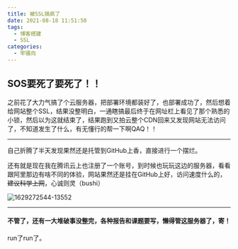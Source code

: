 ```yaml
---
title: 被SSL搞疯了
date: 2021-08-18 11:51:50
tags: 
  - 博客搭建
  - SSL
categories:
  - 牢骚向
---
```


## SOS要死了要死了！！

之前花了大力气搞了个云服务器，把部署环境都装好了，也部署成功了，然后想着给网站整个SSL，结果没整明白，一通瞎搞最后终于在网址栏上看见了那个熟悉的小锁，然后以为这就结束了，结果跑到又拍云整个CDN回来又发现网站无法访问了，不知道发生了什么，有无懂行的帮一下啊QAQ！！

***

自己折腾了半天发现果然还是托管到GitHub上香，直接进行一个摆烂。

还有就是现在我在腾讯云上也注册了一个账号，到时候也玩玩这边的服务器，看看跟阿里那边有啥不同的体验，网站果然还是挂在GitHub上好，访问速度什么的，~~建议科学上网~~，心诚则灵（bushi）

![1629272544-13552](https://cdn.jsdelivr.net/gh/Kenguo05/blog-img@main/img/blog-emoji/1629272544-13552.jpg)

***

#### 不管了，还有一大堆破事没整完，各种报告和课题要写，懒得管这服务器了，寄！

run了run了。
